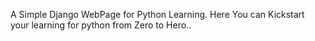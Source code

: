 A Simple Django WebPage for Python Learning.
Here You can Kickstart your learning for python from Zero to Hero..
